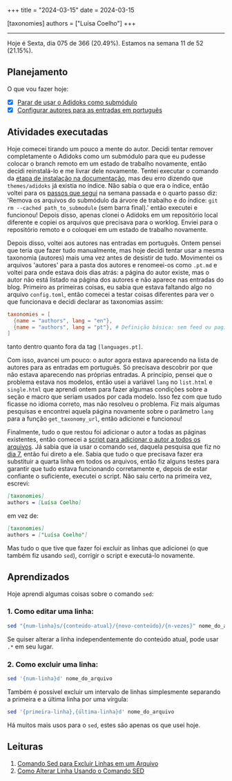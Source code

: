 +++
title = "2024-03-15"
date = 2024-03-15

[taxonomies]
authors = ["Luísa Coelho"]
+++

---

Hoje é Sexta, dia 075 de 366 (20.49%). Estamos na semana 11 de 52 (21.15%).

## Planejamento

O que vou fazer hoje:

- [x] [Parar de usar o Adidoks como submódulo](https://github.com/OmnicodeSolutions/worklog-luisa/issues/4)
- [x] [Configurar autores para as entradas em português](https://github.com/OmnicodeSolutions/worklog-luisa/issues/4)

## Atividades executadas

Hoje comecei tirando um pouco a mente do autor. Decidi tentar remover completamente o Adidoks como um submódulo para que eu pudesse colocar o branch remoto em um estado de trabalho novamente, então decidi reinstalá-lo e me livrar dele novamente. Tentei executar o comando da [etapa de instalação na documentação](https://www.getzola.org/themes/adidoks/), mas deu erro dizendo que `themes/adidoks` já existia no índice. Não sabia o que era o índice, então voltei para os [passos que segui](https://stackoverflow.com/questions/1260748/how-do-i-remove-a-submodule#:~:text=Older%20community%20wiki,rm%20%2Drf%20path_to_submodule) na semana passada e o quarto passo diz: 'Remova os arquivos do submódulo da árvore de trabalho e do índice: `git rm --cached path_to_submodule` (sem barra final).' então executei e funcionou! Depois disso, apenas clonei o Adidoks em um repositório local diferente e copiei os arquivos que precisava para o worklog. Enviei para o repositório remoto e o coloquei em um estado de trabalho novamente.

Depois disso, voltei aos autores nas entradas em português. Ontem pensei que teria que fazer tudo manualmente, mas hoje decidi tentar usar a mesma taxonomia (autores) mais uma vez antes de desistir de tudo. Movimentei os arquivos 'autores' para a pasta dos autores e renomeei-os como `.pt.md` e voltei para onde estava dois dias atrás: a página do autor existe, mas o autor não está listado na página dos autores e não aparece nas entradas do blog. Primeiro as primeiras coisas, eu sabia que estava faltando algo no arquivo `config.toml`, então comecei a testar coisas diferentes para ver o que funcionava e decidi declarar as taxonomias assim:

```toml
taxonomies = [
  {name = "authors", lang = "en"},
  {name = "authors", lang = "pt"}, # Definição básica: sem feed ou paginação
]
```

tanto dentro quanto fora da tag `[languages.pt]`.

Com isso, avancei um pouco: o autor agora estava aparecendo na lista de autores para as entradas em português. Só precisava descobrir por que não estava aparecendo nas próprias entradas. A princípio, pensei que o problema estava nos modelos, então usei a variável `lang` no `list.html` e `single.html` que aprendi ontem para fazer algumas condições sobre a seção e macro que seriam usados por cada modelo. Isso fez com que tudo ficasse no idioma correto, mas não resolveu o problema. Fiz mais algumas pesquisas e encontrei aquela página novamente sobre o parâmetro `lang` para a função `get_taxonomy_url`, então adicionei e funcionou!

Finalmente, tudo o que restou foi adicionar o autor a todas as páginas existentes, então comecei a [script para adicionar o autor a todos os arquivos](https://github.com/OmnicodeSolutions/worklog-luisa/blob/feat/install_theme/add-author.sh). Já sabia que ia usar o comando `sed`, daquela pesquisa que fiz no [dia 7](https://omnicode.com.br/worklog-luisa/pt/blog/2024-03-07/), então fui direto a ele. Sabia que tudo o que precisava fazer era substituir a quarta linha em todos os arquivos, então fiz alguns testes para garantir que tudo estava funcionando corretamente e, depois de estar confiante o suficiente, executei o script. Não saiu certo na primeira vez, escrevi:

```md
[taxonomies]
authors = [Luísa Coelho]
```

em vez de:

```md
[taxonomies]
authors = ["Luísa Coelho"]
```

Mas tudo o que tive que fazer foi excluir as linhas que adicionei (o que também fiz usando `sed`), corrigir o script e executá-lo novamente.

## Aprendizados

Hoje aprendi algumas coisas sobre o comando `sed`:

### 1. Como editar uma linha:

```bash
sed "{num-linha}s/{conteúdo-atual}/{novo-conteúdo}/{n-vezes}" nome_do_arquivo
```

Se quiser alterar a linha independentemente do conteúdo atual, pode usar `.*` em seu lugar.

### 2. Como excluir uma linha:

```bash
sed '{num-linha}d' nome_do_arquivo
```

Também é possível excluir um intervalo de linhas simplesmente separando a primeira e a última linha por uma vírgula:

```bash
sed '{primeira-linha},{última-linha}d' nome_do_arquivo
```

Há muitos mais usos para o `sed`, estes são apenas os que usei hoje.

## Leituras

1. [Comando Sed para Excluir Linhas em um Arquivo](https://tecadmin.net/sed-command-to-delete-line-in-file/)
2. [Como Alterar Linha Usando o Comando SED](https://www.ibm.com/support/pages/how-change-line-using-sed-command)
